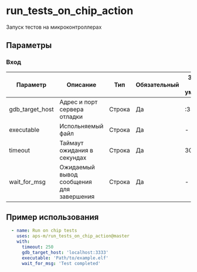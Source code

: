 # run_tests_on_chip_action

Запуск тестов на микроконтроллерах

## Параметры

### Вход

| Параметр | Описание            | Тип    | Обязательный | Значение по умолчанию |
| -------- | ------------------- | ------ | ------------ | --------------------- |
| gdb_target_host | Адрес и порт сервера отладки      | Строка | Да           | :3333                  |
| executable      | Испольняемый файл | Строка | Да           | -                  |
| timeout      | Таймаут ожидания в секундах| Строка | Да           | 300                  |
| wait_for_msg      | Ожидаемый вывод сообщения для завершения | Строка | Да           | -                  |

## Пример использования

```yml
  - name: Run on chip tests
    uses: aps-m/run_tests_on_chip_action@master
    with:
      timeout: 250
      gdb_target_host: 'localhost:3333'
      executable: 'Path/to/example.elf'
      wait_for_msg: 'Test completed'
```